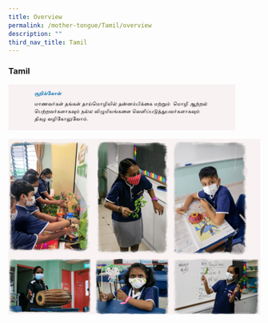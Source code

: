 ```yaml
---
title: Overview
permalink: /mother-tongue/Tamil/overview
description: ""
third_nav_title: Tamil
---
```

### Tamil

<img src="/images/tamiltext1.png" 
     style="width:90%">

![](/images/tamil1.png)












